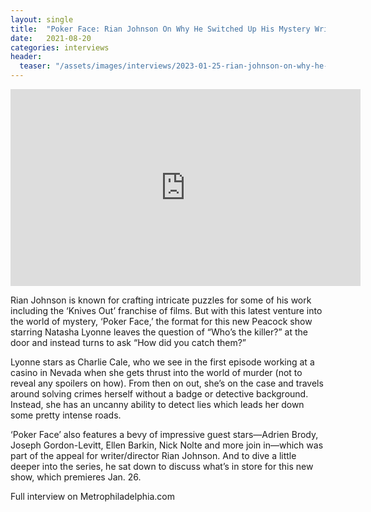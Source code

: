 ```yaml
---
layout: single
title:  "Poker Face: Rian Johnson On Why He Switched Up His Mystery Writing Format"
date:   2021-08-20
categories: interviews
header:
  teaser: "/assets/images/interviews/2023-01-25-rian-johnson-on-why-he-switched-up-his-mystery-writing-format.jpg"
---
```


<iframe width="560" height="315" src="https://www.youtube.com/watch?v=107trqGjvJs&t=19s" frameborder="0"> </iframe>

Rian Johnson is known for crafting intricate puzzles for some of his work including the ‘Knives Out’ franchise of films. But with this latest venture into the world of mystery, ‘Poker Face,’ the format for this new Peacock show starring Natasha Lyonne leaves the question of “Who’s the killer?” at the door and instead turns to ask “How did you catch them?”

Lyonne stars as Charlie Cale, who we see in the first episode working at a casino in Nevada when she gets thrust into the world of murder (not to reveal any spoilers on how). From then on out, she’s on the case and travels around solving crimes herself without a badge or detective background. Instead, she has an uncanny ability to detect lies which leads her down some pretty intense roads.

‘Poker Face’ also features a bevy of impressive guest stars—Adrien Brody, Joseph Gordon-Levitt, Ellen Barkin, Nick Nolte and more join in—which was part of the appeal for writer/director Rian Johnson. And to dive a little deeper into the series, he sat down to discuss what’s in store for this new show, which premieres Jan. 26.

Full interview on Metrophiladelphia.com

